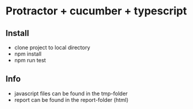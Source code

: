 # Protractor + cucumber + typescript


## Install
- clone project to local directory
- npm install
- npm run test

## Info
- javascript files can be found in the tmp-folder
- report can be found in the report-folder (html)
